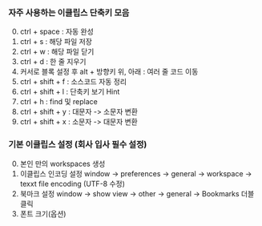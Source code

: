 ### 자주 사용하는 이클립스 단축키 모음

0. ctrl + space : 자동 완성
1. ctrl + s : 해당 파일 저장
2. ctrl + w : 해당 파일 닫기
3. ctrl + d : 한 줄 지우기
4. 커서로 블록 설정 후 alt + 방향키 위, 아래 : 여러 줄 코드 이동
5. ctrl + shift + f : 소스코드 자동 정리
6. ctrl + shift + l : 단축키 보기 Hint
7. ctrl + h : find 및 replace
8. ctrl + shift + y : 대문자 -> 소문자 변환
9. ctrl + shift + x : 소문자 -> 대문자 변환

### 기본 이클립스 설정 (회사 입사 필수 설정)
0. 본인 만의 workspaces 생성
1. 이클립스 인코딩 설정
    window -> preferences -> general -> workspace -> texxt file encoding (UTF-8 수정)
2. 북마크 설정
    window -> show view -> other -> general -> Bookmarks 더블 클릭
3. 폰트 크기(옵션)
